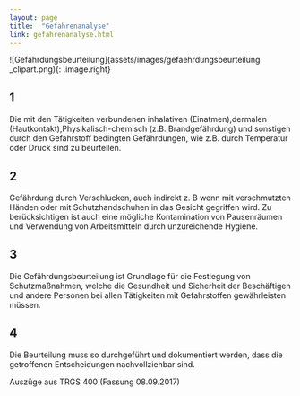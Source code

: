 ```yaml
---
layout: page
title:  "Gefahrenanalyse"
link: gefahrenanalyse.html
---
```


![Gefährdungsbeurteilung](assets/images/gefaehrdungsbeurteilung _clipart.png){: .image.right}

## 1
Die mit den Tätigkeiten verbundenen inhalativen (Einatmen),dermalen (Hautkontakt),Physikalisch-chemisch (z.B. Brandgefährdung) und sonstigen durch den Gefahrstoff bedingten Gefährdungen, wie z.B. durch Temperatur oder Druck sind zu beurteilen.

## 2
Gefährdung durch Verschlucken, auch indirekt z. B wenn mit verschmutzten Händen oder mit Schutzhandschuhen in das Gesicht gegriffen wird. Zu berücksichtigen ist auch eine mögliche Kontamination von Pausenräumen und Verwendung von Arbeitsmitteln durch unzureichende Hygiene.

## 3
Die Gefährdungsbeurteilung ist Grundlage für die Festlegung von Schutzmaßnahmen, welche die Gesundheit und Sicherheit der Beschäftigen und andere Personen bei allen Tätigkeiten mit Gefahrstoffen gewährleisten müssen.

## 4
Die Beurteilung muss so durchgeführt und dokumentiert werden, dass die getroffenen Entscheidungen nachvollziehbar sind.

Auszüge aus TRGS 400 (Fassung 08.09.2017)

